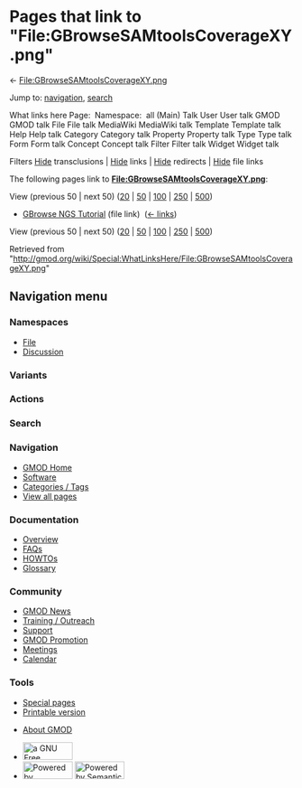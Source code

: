 <div id="mw-page-base" class="noprint">

</div>

<div id="mw-head-base" class="noprint">

</div>

<div id="content" class="mw-body" role="main">

<span id="top"></span>

<div id="mw-js-message" style="display:none;">

</div>



# <span dir="auto">Pages that link to "File:GBrowseSAMtoolsCoverageXY.png"</span>

<div id="bodyContent">

<div id="contentSub">

←
[File:GBrowseSAMtoolsCoverageXY.png](/wiki/File:GBrowseSAMtoolsCoverageXY.png "File:GBrowseSAMtoolsCoverageXY.png")

</div>

<div id="jump-to-nav" class="mw-jump">

Jump to: [navigation](#mw-navigation), [search](#p-search)

</div>

<div id="mw-content-text">

What links here Page:  Namespace:  all (Main) Talk User User talk GMOD
GMOD talk File File talk MediaWiki MediaWiki talk Template Template talk
Help Help talk Category Category talk Property Property talk Type Type
talk Form Form talk Concept Concept talk Filter Filter talk Widget
Widget talk

Filters
[Hide](/mediawiki/index.php?title=Special:WhatLinksHere/File:GBrowseSAMtoolsCoverageXY.png&hidetrans=1 "Special:WhatLinksHere/File:GBrowseSAMtoolsCoverageXY.png")
transclusions \|
[Hide](/mediawiki/index.php?title=Special:WhatLinksHere/File:GBrowseSAMtoolsCoverageXY.png&hidelinks=1 "Special:WhatLinksHere/File:GBrowseSAMtoolsCoverageXY.png")
links \|
[Hide](/mediawiki/index.php?title=Special:WhatLinksHere/File:GBrowseSAMtoolsCoverageXY.png&hideredirs=1 "Special:WhatLinksHere/File:GBrowseSAMtoolsCoverageXY.png")
redirects \|
[Hide](/mediawiki/index.php?title=Special:WhatLinksHere/File:GBrowseSAMtoolsCoverageXY.png&hideimages=1 "Special:WhatLinksHere/File:GBrowseSAMtoolsCoverageXY.png")
file links

The following pages link to
**[File:GBrowseSAMtoolsCoverageXY.png](/wiki/File:GBrowseSAMtoolsCoverageXY.png "File:GBrowseSAMtoolsCoverageXY.png")**:

View (previous 50 \| next 50)
([20](/mediawiki/index.php?title=Special:WhatLinksHere/File:GBrowseSAMtoolsCoverageXY.png&limit=20 "Special:WhatLinksHere/File:GBrowseSAMtoolsCoverageXY.png")
\|
[50](/mediawiki/index.php?title=Special:WhatLinksHere/File:GBrowseSAMtoolsCoverageXY.png&limit=50 "Special:WhatLinksHere/File:GBrowseSAMtoolsCoverageXY.png")
\|
[100](/mediawiki/index.php?title=Special:WhatLinksHere/File:GBrowseSAMtoolsCoverageXY.png&limit=100 "Special:WhatLinksHere/File:GBrowseSAMtoolsCoverageXY.png")
\|
[250](/mediawiki/index.php?title=Special:WhatLinksHere/File:GBrowseSAMtoolsCoverageXY.png&limit=250 "Special:WhatLinksHere/File:GBrowseSAMtoolsCoverageXY.png")
\|
[500](/mediawiki/index.php?title=Special:WhatLinksHere/File:GBrowseSAMtoolsCoverageXY.png&limit=500 "Special:WhatLinksHere/File:GBrowseSAMtoolsCoverageXY.png"))

- [GBrowse NGS
  Tutorial](/wiki/GBrowse_NGS_Tutorial "GBrowse NGS Tutorial") (file
  link) ‎ <span class="mw-whatlinkshere-tools">([←
  links](/mediawiki/index.php?title=Special:WhatLinksHere&target=GBrowse+NGS+Tutorial "Special:WhatLinksHere"))</span>

View (previous 50 \| next 50)
([20](/mediawiki/index.php?title=Special:WhatLinksHere/File:GBrowseSAMtoolsCoverageXY.png&limit=20 "Special:WhatLinksHere/File:GBrowseSAMtoolsCoverageXY.png")
\|
[50](/mediawiki/index.php?title=Special:WhatLinksHere/File:GBrowseSAMtoolsCoverageXY.png&limit=50 "Special:WhatLinksHere/File:GBrowseSAMtoolsCoverageXY.png")
\|
[100](/mediawiki/index.php?title=Special:WhatLinksHere/File:GBrowseSAMtoolsCoverageXY.png&limit=100 "Special:WhatLinksHere/File:GBrowseSAMtoolsCoverageXY.png")
\|
[250](/mediawiki/index.php?title=Special:WhatLinksHere/File:GBrowseSAMtoolsCoverageXY.png&limit=250 "Special:WhatLinksHere/File:GBrowseSAMtoolsCoverageXY.png")
\|
[500](/mediawiki/index.php?title=Special:WhatLinksHere/File:GBrowseSAMtoolsCoverageXY.png&limit=500 "Special:WhatLinksHere/File:GBrowseSAMtoolsCoverageXY.png"))

</div>

<div class="printfooter">

Retrieved from
"<http://gmod.org/wiki/Special:WhatLinksHere/File:GBrowseSAMtoolsCoverageXY.png>"

</div>

<div id="catlinks" class="catlinks catlinks-allhidden">

</div>

<div class="visualClear">

</div>

</div>

</div>

<div id="mw-navigation">

## Navigation menu

<div id="mw-head">



<div id="left-navigation">

<div id="p-namespaces" class="vectorTabs" role="navigation"
aria-labelledby="p-namespaces-label">

### Namespaces

- <span id="ca-nstab-image"><a href="/wiki/File:GBrowseSAMtoolsCoverageXY.png" accesskey="c"
  title="View the file page [c]">File</a></span>
- <span id="ca-talk"><a
  href="/mediawiki/index.php?title=File_talk:GBrowseSAMtoolsCoverageXY.png&amp;action=edit&amp;redlink=1"
  accesskey="t"
  title="Discussion about the content page [t]">Discussion</a></span>

</div>

<div id="p-variants" class="vectorMenu emptyPortlet" role="navigation"
aria-labelledby="p-variants-label">

### 

### Variants[](#)

<div class="menu">

</div>

</div>

</div>

<div id="right-navigation">



<div id="p-cactions" class="vectorMenu emptyPortlet" role="navigation"
aria-labelledby="p-cactions-label">

### Actions[](#)

<div class="menu">

</div>

</div>

<div id="p-search" role="search">

### Search

<div id="simpleSearch">

</div>

</div>

</div>

</div>

<div id="mw-panel">

<div id="p-logo" role="banner">

<a href="/wiki/Main_Page"
style="background-image: url(http://gmod.org/images/GMOD-cogs.png);"
title="Visit the main page"></a>

</div>

<div id="p-Navigation" class="portal" role="navigation"
aria-labelledby="p-Navigation-label">

### Navigation

<div class="body">

- <span id="n-GMOD-Home">[GMOD Home](/wiki/Main_Page)</span>
- <span id="n-Software">[Software](/wiki/GMOD_Components)</span>
- <span id="n-Categories-.2F-Tags">[Categories /
  Tags](/wiki/Categories)</span>
- <span id="n-View-all-pages">[View all
  pages](/wiki/Special:AllPages)</span>

</div>

</div>

<div id="p-Documentation" class="portal" role="navigation"
aria-labelledby="p-Documentation-label">

### Documentation

<div class="body">

- <span id="n-Overview">[Overview](/wiki/Overview)</span>
- <span id="n-FAQs">[FAQs](/wiki/Category:FAQ)</span>
- <span id="n-HOWTOs">[HOWTOs](/wiki/Category:HOWTO)</span>
- <span id="n-Glossary">[Glossary](/wiki/Glossary)</span>

</div>

</div>

<div id="p-Community" class="portal" role="navigation"
aria-labelledby="p-Community-label">

### Community

<div class="body">

- <span id="n-GMOD-News">[GMOD News](/wiki/GMOD_News)</span>
- <span id="n-Training-.2F-Outreach">[Training /
  Outreach](/wiki/Training_and_Outreach)</span>
- <span id="n-Support">[Support](/wiki/Support)</span>
- <span id="n-GMOD-Promotion">[GMOD
  Promotion](/wiki/GMOD_Promotion)</span>
- <span id="n-Meetings">[Meetings](/wiki/Meetings)</span>
- <span id="n-Calendar">[Calendar](/wiki/Calendar)</span>

</div>

</div>

<div id="p-tb" class="portal" role="navigation"
aria-labelledby="p-tb-label">

### Tools

<div class="body">

- <span id="t-specialpages"><a href="/wiki/Special:SpecialPages" accesskey="q"
  title="A list of all special pages [q]">Special pages</a></span>
- <span id="t-print"><a
  href="/mediawiki/index.php?title=Special:WhatLinksHere/File:GBrowseSAMtoolsCoverageXY.png&amp;printable=yes"
  rel="alternate" accesskey="p"
  title="Printable version of this page [p]">Printable version</a></span>

</div>

</div>

</div>

</div>

<div id="footer" role="contentinfo">

- <span id="footer-places-about">[About
  GMOD](/wiki/GMOD:About "GMOD:About")</span>

<!-- -->

- <span id="footer-copyrightico">[<img src="http://www.gnu.org/graphics/gfdl-logo-small.png" width="88"
  height="31" alt="a GNU Free Documentation License" />](http://www.gnu.org/licenses/fdl-1.3.html)</span>
- <span id="footer-poweredbyico">[<img src="/mediawiki/skins/common/images/poweredby_mediawiki_88x31.png"
  width="88" height="31" alt="Powered by MediaWiki" />](//www.mediawiki.org/)
  [<img
  src="/mediawiki/extensions/SemanticMediaWiki/includes/../resources/images/smw_button.png"
  width="88" height="31" alt="Powered by Semantic MediaWiki" />](https://www.semantic-mediawiki.org/wiki/Semantic_MediaWiki)</span>

<div style="clear:both">

</div>

</div>
